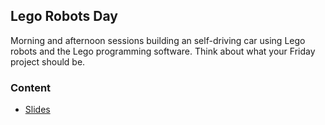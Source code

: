 ## Lego Robots Day

Morning and afternoon sessions building an self-driving car using Lego robots and the
Lego programming software. Think about what your Friday project should be.


### Content

* [Slides](day-4.html)
